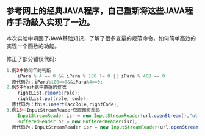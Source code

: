 
参考网上的经典JAVA程序，自己重新将这些JAVA程序手动敲入实现了一边。
----------------------------------------------------------------------
本次实验中巩固了JAVA基础知识，了解了很多变量的规范命令，如何简单高效的实现一个函数的功能。

修正了部分错误代码:
```java
1.例3中的闰年的判断 
 	iPara % 4 == 0 && iPara % 100 != 0 || iPara % 400 == 0
  原代码为：iPara%100==0&&iPara%4==0;
2.例5中hash表中数据的修改
	rightList.remove(role);
	rightList.put(role, code);
  原代码为：this.insert(accRole,rightCode);
3.例13中InputStreamReader获取网页乱码
	InputStreamReader isr = new InputStreamReader(url.openStream(),"utf-8");
	BufferedReader br = new BufferedReader(isr);
  原代码为：InputStreamReader isr = new InputStreamReader(url.openStream(),"utf-8");
```
